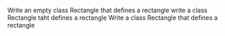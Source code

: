 Write an empty class Rectangle that defines a rectangle
write a class Rectangle taht defines a rectangle
Write a class Rectangle that defines a rectangle
